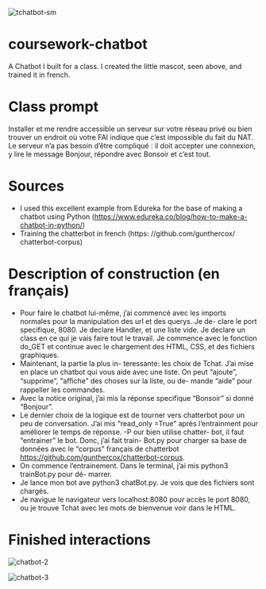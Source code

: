 ![tchatbot-sm](https://user-images.githubusercontent.com/17324902/203379718-c188f7aa-2117-45d0-8c2e-982800af8342.png)

# coursework-chatbot
A Chatbot I built for a class. I created the little mascot, seen above, and trained it in french. 

# Class prompt
Installer et me rendre accessible un serveur sur votre réseau privé ou bien trouver un endroit où votre FAI indique que c’est impossible du fait du NAT. Le serveur n’a pas besoin d’être compliqué : il doit accepter une connexion, y lire le message Bonjour, répondre avec Bonsoir et c’est tout.

# Sources
- I used this excellent example from Edureka for the base of making a chatbot using Python (https://www.edureka.co/blog/how-to-make-a-chatbot-in-python/)
- Training the chatterbot in french (https: //github.com/gunthercox/ chatterbot-corpus)

# Description of construction (en français)
- Pour faire le chatbot lui-même, j’ai commencé avec les imports normales pour la manipulation des url et des querys. Je de- clare le port specifique, 8080. Je declare Handler, et une liste vide. Je declare un class en ce qui je vais faire tout le travail. Je commence avec le fonction do_GET et continue avec le chargement des HTML, CSS, et des fichiers graphiques.
- Maintenant, la partie la plus in- teressante: les choix de Tchat. J’ai mise en place un chatbot qui vous aide avec une liste. On peut “ajoute”, “supprime”, “aﬀiche” des choses sur la liste, ou de- mande “aide” pour rappeller les commandes.
- Avec la notice original, j’ai mis la réponse specifique “Bonsoir” si donné “Bonjour”.
- Le dernier choix de la logique est de tourner vers chatterbot pour un peu de conversation. J’ai mis “read_only =True” après l’entrainment pour améliorer le temps de réponse.
-P our bien utilise chatter- bot, il faut “entrainer” le bot. Donc, j’ai fait train- Bot.py pour charger sa base de données avec le “corpus” français de chatterbot https://github.com/gunthercox/chatterbot-corpus.
- On commence l’entrainement. Dans le terminal, j’ai mis python3 trainBot.py pour dé- marrer.
- Je lance mon bot ave python3 chatBot.py. Je vois que des fichiers sont chargés.
- Je navigue le navigateur vers localhost:8080 pour accès le port 8080, ou je trouve Tchat avec les mots de bienvenue voir dans le HTML.


# Finished interactions

<img alt="chatbot-2" src="https://user-images.githubusercontent.com/17324902/203381023-2d1aedb0-cd1b-4206-879e-9742fb3b303c.png">


![chatbot-3](https://user-images.githubusercontent.com/17324902/203377956-9bc1b979-8f4c-4c0b-bdf5-6f4c80db20eb.png)
